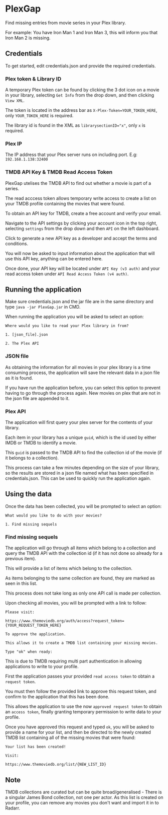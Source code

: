 # PlexGap
Find missing entries from movie series in your Plex library.

For example: You have Iron Man 1 and Iron Man 3, this will inform you that Iron Man 2 is missing.

## Credentials

To get started, edit credentials.json and provide the required credentials.

### Plex token & Library ID

A temporary Plex token can be found by clicking the 3 dot icon on a movie in your library, selecting `Get Info` from the drop down, and then clicking `View XML`.

The token is located in the address bar as `X-Plex-Token=YOUR_TOKEN_HERE`, only `YOUR_TOKEN_HERE` is required.

The library id is found in the XML as `librarysectionID="x"`, only `x` is required. 

### Plex IP

The IP address that your Plex server runs on including port. E.g: `192.168.1.138:32400`

### TMDB API Key & TMDB Read Access Token

PlexGap utelises the TMDB API to find out whether a movie is part of a series. 

The read acccess token allows temporary write access to create a list on your TMDB profile containing the movies that were found.

To obtain an API key for TMDB, create a free account and verify your email.

Navigate to the API settings by clicking your account icon in the top right, selecting `settings` from the drop down and then `API` on the left dashboard.

Click to generate a new API key as a developer and accept the terms and conditions.

You will now be asked to input information about the application that will use this API key, anything can be entered here.

Once done, your API key will be located under `API Key (v3 auth)` and your read access token under `API Read Access Token (v4 auth)`.

## Running the application
Make sure credentials.json and the jar file are in the same directory and type `java -jar PlexGap.jar` in CMD.


When running the application you will be asked to select an option: 

```
Where would you like to read your Plex library in from?

1. [json_file].json 

2. The Plex API
```

### JSON file

As obtaining the information for all movies in your plex library is a time consuming process, the application will save the relevant 
data in a json file as it is found.

If you have run the application before, you can select this option to prevent having to go through the process again. New movies on plex that are not in the json file are appended to it.

### Plex API

The application will first query your plex server for the contents of your library.

Each item in your library has a unique `guid`, which is the id used by either IMDB or TMDB to identify a movie.

This `guid` is passed to the TMDB API to find the collection id of the movie (if it belongs to a collection).

This process can take a few minutes depending on the size of your library, so the results are stored in a json file named what has been specified in credentials.json. This can be used to quickly run the application again.

## Using the data

Once the data has been collected, you will be prompted to select an option:

```
What would you like to do with your movies?

1. Find missing sequels
```

### Find missing sequels

The application will go through all items which belong to a collection and query the TMDB API with the collection id
(if it has not done so already for a previous item). 

This will provide a list of items which belong to the collection.

As items belonging to the same collection are found, they are marked as seen in this list.

This process does not take long as only one API call is made per collection.

Upon checking all movies, you will be prompted with a link to follow:

```
Please visit:

https://www.themoviedb.org/auth/access?request_token={YOUR_REQUEST_TOKEN_HERE}

To approve the application.

This allows it to create a TMDB list containing your missing movies.

Type "ok" when ready:
```

This is due to TMDB requiring multi part authentication in allowing applications to write to your profile.

First the application passes your provided `read access token` to obtain a `request token`. 

You must then follow the provided link to approve this request token, and confirm to the application that this has been done.

This allows the application to use the now `approved request token` to obtain an `access token`, finally granting temporary permission to write data to your profile.

Once you have approved this request and typed `ok`, you will be asked to provide a name for your list, and then be directed to the newly created TMDB list containing all of the missing movies that were found:

```
Your list has been created!

Visit:

https://www.themoviedb.org/list/{NEW_LIST_ID}
```
## Note

TMDB collections are curated but can be quite broad/generalised - There is a singular James Bond collection, not one per actor. As this list is created on your profile, you can remove any movies you don't want and import it in to Radarr.
